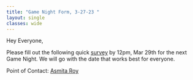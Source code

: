 ```yaml
---
title: "Game Night Form, 3-27-23 "
layout: single
classes: wide
---
```


Hey Everyone,

Please fill out the following quick [survey](https://forms.gle/ApF2uP3fH1NwGnnD7) by 12pm, Mar 29th for the next Game Night. We will go with the date that works best for everyone.

Point of Contact: [Asmita Roy](mailto:asmita112358@tamu.edu)
